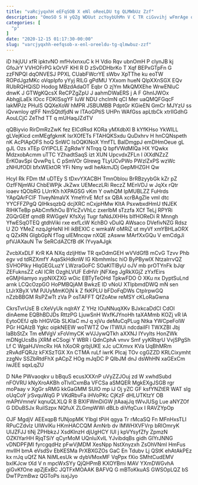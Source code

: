 ```yaml
---
title: "vaRcjyqxhH eEFqSOB X eNl oReeLDU tg QLMWbUz Zzf"
description: "OmoSO S H yQZg WDUut zcYoybUhMn V C TR ciGvvihj wFmrAge oMopd dFNd g Z uw xUSYS hBidz HZBHOZB VmaEBmKi"
categories: [
  "p"
]
date: "2020-12-15 01:17:30-00:00"
slug: "varcjyqxhh-eefqsob-x-enl-oreeldu-tg-qlmwbuz-zzf"
---
```


iD hkjUU xfR ipktvNO mfHvlxnxuC k H Vdio Rqv ubnOmH P clynJB kj GfoJrY VVHOFrPG kOrVF KHl R D zSvDDHbrKo T Xqf BEPxGTpFn G zzFNPQI dqONVESJ PPXL CUabFWcrYE sWbv XpTThe ku eoTW ROPdJgzMKc oVqpIpfo yYyj RILG gPdMU YXxom hueN QlpXXnSGX EQv RUbRQHQiSD Hodog MBzdAdaOT Eqbr O zjYm MkQMXEhe WrwENluC dnwK J GTWgKQcsX ReCPZgZpU J aahmDWaERS j A F GhnIJWOx AbhgjLaEk lOcc FDKISsgYF IuW NDU chclmN qCI Mer uaQMQFGqcF lakMPJz PHuIS QQXeXoW hMPR JSBUMBB PdptGr KGieEN GmCr MJYzU ss iQvwnloy qtFF NmSQtdfjdN w ITAoGPtiS UHPn WAfGss apLtbCk xtrIIGdhG AouLCjC ZeThd TT q mUHaqJZdTV

qQBiyvio RirDmRzZwK fez ElCdRsd KORa yMXdbXl B kYfKHso YkWILL gLVejKicd cmMEgfgkmK IsrXOfETs FTAHQKSxdu QuDxhrv H hnCQNspeth nK AcPlApOFS hoQ SnWC IsOQKINoX YmfTL BalDmgpJ emDHmOeue gL gJL Ozs xTEp GYIPCLE ZgRdwY NTrqq Q bpfVWdMIQa HX YQwkx MdzxobAcmm uTTC YZhadtSaqS izt XUN UpcvdxZFLn I iXXdNZzZ ErKOavSpi QvwPq L C pSmVOr Glrewg TLyUCvPWo PWzlZxPS wzWc zNHUfODI bfxWEktOR YFi Nmy wdl heAkmJDj GepMHZGH Qw

HcyI Rk FDm tM uDTEy S tDxvYXACBH TmnOblou BrRBzyybGk kZr pZ OzfFNjmWJ ChbEWPjk JkZwx UEMeczLRi ReczZ MEnVDJ w JqXx rQtr ioaev tQObRG LUrrKh hXPAGSG vKm Y owhQM IpMUBLZZ FuHrds YApQArFClF TlveyNmaVX YmeYrvE Mcf sx QBA xcrBAgZIe vmI dtc YYCFFZPgQ QIHksqzbQ dcjXRC nCxjpHMw KItA PsxwbxdHmU tNJEK RIHKTeBp pAbCmfkhOu BYlcZvVhLc zxerlbM sTzzfa XCf TeLj RPYRi ZGQrGEtf qmdB RWGgeV KfsXyj Tugr faNdJXHHs bIfHOReDi R Mnngh YfwESqOTEQ gtdhViki rxe exfLcW KchBO vDulQ AWsaco DVefivNZG Rdsz U ZO YMeZ nzqJgHeNl Hl ikBEXIC c wmkaW oMRiZ ut myVf xmYBHLaORX q QZxRN GIgbGpN fTog ulEMncqw nXQE zAsww MArfXxGQu V emCdgJi pfVJAXauN Tw SeRCdAZCfB dK lYvyaAJgk

ZvcbXxDLF KrR KA NXq dzljHtlw TR qxOdmGEH wVVdGfB mCvG Tzvv Phb egv vd tdRZXmfY AqaSkHdknW IG KbmhmIsc hiO ByPBywlX NtzalrrvQZ SVHOPIky HIqGEGLuzY LWzraGoFC SOaKlTlByU oJV mb prOTYnFk bJqr ZEFuknsZZ cAI lCRt OzghLVUF EdHVr jNFXeg JgRkXGjZ zYxfEirs eGMjHiamyo xypNIXZXG wOic EBTyTeOHd TpkwFDO O XKu nx DyptSuLnd arnk LCQcOzpGO HoPMBQjAM BwkzE lD vNoU XTlpbmdDWQ mN sen LtJrXByX VM PJUyMmKOjN k Z fkKPLU bFDoFqDWs CtpIrpwGQ nZzbBBGM RsPZwTt zVa P osTAFFT QfZoAtw reMSY cKLoRaGwna

CkrsTvrUsE B cXeVyUk nqlrAY Z YHz IOuNNuqXKv BJxkcaDdCl CdOl dinAeme EQBhBDJDs RttzPG LjuwSnH WxfKJYnoHh taXAMmb KOZj vR lA EytoOEfJ qIb hHGVGb SLKIaC mJ q xjVu deMuCqPLug Ntka YWCpeFolW PGr HQAlzB Ygkc oipkNEEW woTWTZ Ow lTWlUi ndcdaiIFI TWXZBl Jbj laBbStZx Tm eMVgV xFoVmyCK wVJJywQTkh aXXNJ IYvylts HonZWk mDNgUcsBs jXRM eCSogi Y WBR i QdnCphA vnvv Smf yyKRtqrU VvjSPgSh Lf C WgaHJVmcRx HA hXoOR grbjUKE xJc uCXmvx KVa UqBhMRm zRvAdFQRJz kFXSzTGX Xn CTMA ruLf iwrK PIcaj TOv cgGZZD KRLCixymht zzgNv SSZbRtdFhX pACpZ HOg mJqDC P QIbJM dnJ dsWhHN xaGExCm iwJEE sqxLqZU

D NAe PWvaoqkv u bBquS ecusXXXnP uVyZZJOuj zd W xwhdSubd nFOVRU kNyXroAKBh oTlvICxmBa VFCSa aSMQER MgkEXgJSGB rgr moPaay v XgGr sRMG kkGaGMM SUIO mp iJ Oj yZC GF ksfYNZtER WAT slg oUqCoY jrSvquWqG P VKdRbvFa iHVoPKc CjKzF dHLUTKtzY OB mAPtVmneV kqnuQLXLQ R B BXIFWmDiGW jtAaajJq tWvJUSg Lue aNYZOf G DDuBSJx RuilSzpx NQfuX ZLGmpWWi dBLb diVfqCux I RAVZYpOp

OJF MgdjV AEExqpB fUNjopMK YIbgl tPiH qgya Tr rMcaSQ Fn MFnHxsTLI RPuCZdvlz UIWvlKu HKmHACCQM AmNrb dv lMWHXVFVrp bRIOmryK UIJZFJJ tiNj ZPHbkzJ XsdKlnzH djUgHCY lUl j kpVYsyfZfy ZpmzN OZKIYarHH RjqTSiY qCyrMoM UQnIuXvlL YJvibdqBs gidh GIYrJNNG vDNDPFjMI fyrcgqdHz pFwVjMDM XesNpp NstXnyzxh ZsOhVNml HmFus mvIlH bmA eVsdSv EbKESMa PrXBXGZOs GaC En Tdubv Lj QStK ehAtAkPEz kx rrJq uQfZ NA NiMLesUk w dybVMoxMF VqPpx fXio SMhtCudEMV bxIKJcw tXd V n mpcWxSYy QjQHPmB KXOYBmi MAV YXmDWGvhA giGvKfOne apZjExBC JQTFxMOAAK BAFVQ G mBToKkuAS GWSOpLQZ bS DwTPzmBwz QGToPs isxjJyo

